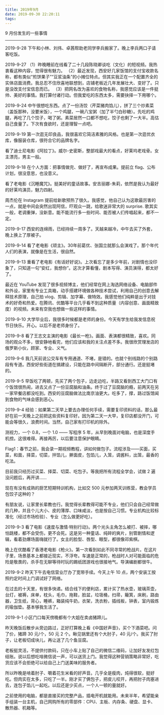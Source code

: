 ```yaml
---
title: 2019年9月
date: 2019-09-30 22:20:11
tags:
---
```

9 月份发生的一些事情

<!-- more -->

---

2019-9-28
下午和小林、刘伟、卓茜帮助老同学李兵搬家了。晚上李兵两口子请客吃饭。

2019-9-27
（1）昨晚睡前在线看了二十几段陈晓卿谈吃（文化）的短视频。我热衷看这种内容，觉得很有魅力。 （2）最近发现，西安好几家饭馆的支付宝收款名称，都有类似“煎饼果子”“豆浆油条”的小摊位特点。但其实我正在一个配置齐全的实体店面消费。我总忍不住欣喜地联想到，店铺老板近几年发展壮大、变好了。只是没改支付宝信息而已。 （3）把网名改为喜欢的食物名称，我感觉应该是一件挺帅、美好的事情。我打算付诸行动。但我爱吃的东西太多，需要抉择一下用哪个。

2019-9-24
中午很想吃东西。点了一份汤饺（芹菜猪肉馅儿），拼了三个炒素菜（盖饭那种，没要米饭），一个鸡腿，一碗八宝粥（加了半勺白砂糖）。先吃的鸡腿，再吃了几个饺子，喝了粥。素菜居然一口都不想吃，饺子也剩了一大半。高估自己食量了。下次有食欲时，还是理智一点吧。

2019-9-19
第一次逛无印良品，我很喜欢它简洁素雅的风格。也是第一次逛优衣库，像服装仓库，很符合它的品牌名字。

看了迪士尼电影《阿拉丁》。威尔-史密斯，整部戏最大的看点，好莱坞老戏骨。女主漂亮，男主一般。

2019-9-18
在个人方面：把事情做完、做好了，再宣布成果。提前立 flag、公布计划，很没意思，也没意义。

看了老电影《沉睡魔咒》。挺美好的童话故事。安吉丽娜-朱莉，依然是我认为最好的好莱坞演员，魅力四射。

周杰伦在 Instagram 提前给新歌预热了很久。我感觉，他自己认为这歌最厉害的一点，就是中间会突然出现阿信，吓观众一跳，给歌迷非常大的 surprise. 歌其实一般，老调重弹，没新意。能不能流行多一些时间、能否被人们传唱起来，都不一定。

2019-9-17
西安的连绵雨，已经持续一周多了。天越来越冷，中午去买了外套，晚上换上了厚被子。

2019-9-14
看了老电影《顽主》。30年前葛优、张国立就那么会演戏了。那个年代人们的表演，就像是在生活，很自然。

2019-9-13
重看了老电影《有话好好说》。上次看忘了是多少年前，对剧情也没印象了，只知道一句“安红，我想你”。这次才算看懂，剧本写得、演员演得，都太好了。

最近在 YouTube 发现了很多视频博主，他们经常在网上淘选网络设备、电脑部件和外设，家里有专业工具箱，动手搭建环境做各种技术尝试，利用自己的创意去解释技术原理，自己拍 vlog、剪辑、加字幕、做特效。我感觉他们纯粹是出于对技术的好奇和热爱。在腾讯、优酷等平台几乎看不到这种质量（内容创意、画面精致度）的视频。未来有空我也想做一些这样的事情。

2019-9-10
大学毕业后，我很多时候都是老师的身份。今天有学生给我发信息祝节日快乐。开心。以后不是老师身份了。

2019-9-8
看了王志文主演的电影《最长一枪》。画面、表演都很精致，喜欢。同场的观众不多，很安静地看完，他们应该和我的关注点差不多。我很欣赏理发店的俄罗斯小伙，顾家、专业、义气。

2019-9-6
我几天前说公交车有专用通道、不堵，是错的。也就个别线路的个别路段有专道。西安好些街道在搞建设，只能在路中间隔断开，部分通行。还是挺堵的。

2019-9-5
早饭吃了两顿，先买了两个包子，边走边吃，半路又看到西工大门口有个饭馆很热闹，进去又点了一份豆腐脑和油条。终于过了豆腐脑的瘾，前两天在另一家早餐店都没吃到。西安的豆腐脑做法比南京油更大。吃多了，撑，路过饭馆闻到食物的气味会感到恶心。

2019-9-4
经验：如果第二天早上要去办理任何手续，需要复印资料的话，那么最好在前一天晚上之前把这些资料复印好。因为第二天一大早，复印店都没开门，可能会等很久，浪费时间。当然，自己家有打印机的除外。

测视力，一个 0.8，一个 1.0 —— 写程序 5 年，从早到晚面对电脑，也是深度手机控。这很难得。再接再厉，以后要注意保护眼睛。

Flag1：春节之前，我会录一期视频教程，讲如何做包子。流程涉及——买面，买菜，和面，择菜，切菜，拌馅儿，擀面皮，包馅儿，入笼，调酱料，出笼，最香的吃法。

目前我只经历过买菜、择菜、切菜、吃包子。等我把所有流程全学会，试做 2 遍没问题后，再开讲……

现在有没有成熟的厨艺短期特训机构，比如交 500 元参加两天训练营，教会学员包饺子这种的？

有朋友说，让家里长辈教也行。我觉得长辈教得可能不专业，他们只会自己经常做的几种，并且个儿大小、皮的薄厚、口味咸淡，也是按自己习惯。专业机构比较标准化（经过市场检验）、专业（怎么做更好吃）。

2019-9-3
看了电影《速度与激情·特别行动》。两个光头主角怎么被打、被摔，哪怕跳楼，都不会受伤，更不会死。这是另一种童话、纯碎的爽片，别管剧情和逻辑，看着劲爆场面嗨就行了。女主的脸型、唇型、眼型，都很像邓紫棋。

晚上在优酷看了香港老电影《枪火》。第一次看到如此不同寻常的枪战片。在这片子里，场景基本上都接近现实，不浮夸。车速是正常的，枪战时人对可能面临的危险是敬畏的，杀手在无聊等待时玩的踢纸团游戏也很接地气。导演编剧都很牛。

2019-9-2
昨天下午去电信营业厅办了宽带手续。今天上午 10 点，两个安装工按照约定时间上门调试好了网络。

在过去的十天里，有很多快递。结合线下的便利店，累计买了热水壶，玻璃茶壶，台灯，被褥，床单，枕头，毛巾，拖鞋，脸盆，垃圾桶，扫帚，簸箕，床刷，路由器，卫生纸，背心，睡裤，箱装纯牛奶，衣架，洗衣粉，插线板，钟表，室内锻炼的瑜伽垫。基本够我生活了。

2019-9-1
小区门口每天傍晚都有个大姐在卖卤猪蹄儿。

昨天晚饭后散步从旁边路过，正好打算晚上看《中国好声音》，买个下酒菜吧。问了价，猪蹄 30 元/个，50 元 2 个。瞅见锅里还有个大肘子，40 元/个。我买了肘子，让老板切成块儿，再让送了几个鱼豆腐。

老板挺灵活，不提供付款码，只在小车上贴了自己的微信二维码，让加好友发红包结账。说以后想吃啥微信说一声，可以送货上门。我觉得这种营销策略非常好，吃货应该不会拒绝可以给自己上门送美味的服务者。

所以昨晚是啃着肘子、嚼着花生米看的好声音。几乎全是瘦肉，炖得很软，挺好吃。但肉实在太多，只吃了一半。刚才买了俩包子，把皮儿咬开，再把肘子肉塞进去，连包子馅儿一起吃。以后还是少买点，一个人一顿的量就好。

之前使用的电脑，都是直接买的完整产品，插电开机就能用。未来半年，希望能亲手组装一台主机，自己网购所有的零部件：CPU、主板、内存条、硬盘、显卡、散热器、机箱等。
